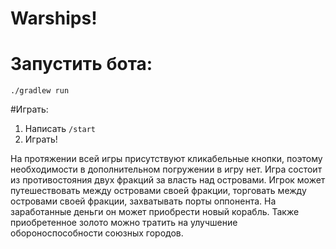 # Warships!
# Запустить бота:

`./gradlew run`

#Играть:
1. Написать `/start`
2. Играть!

На протяжении всей игры присутствуют кликабельные кнопки, поэтому необходимости в дополнительном погружении в игру нет.
Игра состоит из противостояния двух фракций за власть над островами. Игрок может путешествовать между островами
своей фракции, торговать между островами своей фракции, захватывать порты оппонента. На заработанные деньги он может
приобрести новый корабль. Также приобретенное золото можно тратить на улучшение обороноспособности союзных городов.
